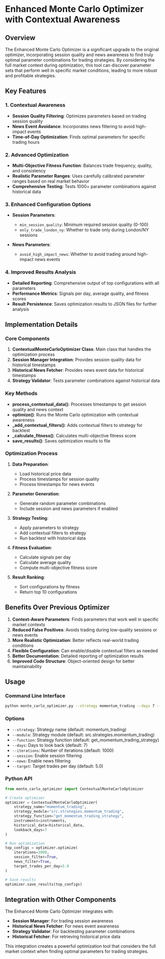 # Enhanced Monte Carlo Optimizer with Contextual Awareness

## Overview

The Enhanced Monte Carlo Optimizer is a significant upgrade to the original optimizer, incorporating session quality and news awareness to find truly optimal parameter combinations for trading strategies. By considering the full market context during optimization, this tool can discover parameter sets that perform well in specific market conditions, leading to more robust and profitable strategies.

## Key Features

### 1. Contextual Awareness

- **Session Quality Filtering**: Optimizes parameters based on trading session quality
- **News Event Avoidance**: Incorporates news filtering to avoid high-impact events
- **Time-of-Day Optimization**: Finds optimal parameters for specific trading hours

### 2. Advanced Optimization

- **Multi-Objective Fitness Function**: Balances trade frequency, quality, and consistency
- **Realistic Parameter Ranges**: Uses carefully calibrated parameter ranges based on real market behavior
- **Comprehensive Testing**: Tests 1000+ parameter combinations against historical data

### 3. Enhanced Configuration Options

- **Session Parameters**:
  - `min_session_quality`: Minimum required session quality (0-100)
  - `only_trade_london_ny`: Whether to trade only during London/NY sessions

- **News Parameters**:
  - `avoid_high_impact_news`: Whether to avoid trading around high-impact news events

### 4. Improved Results Analysis

- **Detailed Reporting**: Comprehensive output of top configurations with all parameters
- **Performance Metrics**: Signals per day, average quality, and fitness scores
- **Result Persistence**: Saves optimization results to JSON files for further analysis

## Implementation Details

### Core Components

1. **ContextualMonteCarloOptimizer Class**: Main class that handles the optimization process
2. **Session Manager Integration**: Provides session quality data for historical timestamps
3. **Historical News Fetcher**: Provides news event data for historical timestamps
4. **Strategy Validator**: Tests parameter combinations against historical data

### Key Methods

- **process_contextual_data()**: Processes timestamps to get session quality and news context
- **optimize()**: Runs the Monte Carlo optimization with contextual awareness
- **_add_contextual_filters()**: Adds contextual filters to strategy for backtest
- **_calculate_fitness()**: Calculates multi-objective fitness score
- **save_results()**: Saves optimization results to file

### Optimization Process

1. **Data Preparation**:
   - Load historical price data
   - Process timestamps for session quality
   - Process timestamps for news events

2. **Parameter Generation**:
   - Generate random parameter combinations
   - Include session and news parameters if enabled

3. **Strategy Testing**:
   - Apply parameters to strategy
   - Add contextual filters to strategy
   - Run backtest with historical data

4. **Fitness Evaluation**:
   - Calculate signals per day
   - Calculate average quality
   - Compute multi-objective fitness score

5. **Result Ranking**:
   - Sort configurations by fitness
   - Return top 10 configurations

## Benefits Over Previous Optimizer

1. **Context-Aware Parameters**: Finds parameters that work well in specific market contexts
2. **Reduced False Positives**: Avoids trading during low-quality sessions or news events
3. **More Realistic Optimization**: Better reflects real-world trading conditions
4. **Flexible Configuration**: Can enable/disable contextual filters as needed
5. **Better Documentation**: Detailed reporting of optimization results
6. **Improved Code Structure**: Object-oriented design for better maintainability

## Usage

### Command Line Interface

```bash
python monte_carlo_optimizer.py --strategy momentum_trading --days 7 --iterations 1000 --session --news --target 5.0
```

### Options

- `--strategy`: Strategy name (default: momentum_trading)
- `--module`: Strategy module (default: src.strategies.momentum_trading)
- `--function`: Strategy function (default: get_momentum_trading_strategy)
- `--days`: Days to look back (default: 7)
- `--iterations`: Number of iterations (default: 1000)
- `--session`: Enable session filtering
- `--news`: Enable news filtering
- `--target`: Target trades per day (default: 5.0)

### Python API

```python
from monte_carlo_optimizer import ContextualMonteCarloOptimizer

# Create optimizer
optimizer = ContextualMonteCarloOptimizer(
    strategy_name="momentum_trading",
    strategy_module="src.strategies.momentum_trading",
    strategy_function="get_momentum_trading_strategy",
    instruments=instruments,
    historical_data=historical_data,
    lookback_days=7
)

# Run optimization
top_configs = optimizer.optimize(
    iterations=1000,
    session_filter=True,
    news_filter=True,
    target_trades_per_day=5.0
)

# Save results
optimizer.save_results(top_configs)
```

## Integration with Other Components

The Enhanced Monte Carlo Optimizer integrates with:

- **Session Manager**: For trading session awareness
- **Historical News Fetcher**: For news event awareness
- **Strategy Validator**: For backtesting parameter combinations
- **Historical Fetcher**: For retrieving historical price data

This integration creates a powerful optimization tool that considers the full market context when finding optimal parameters for trading strategies.



